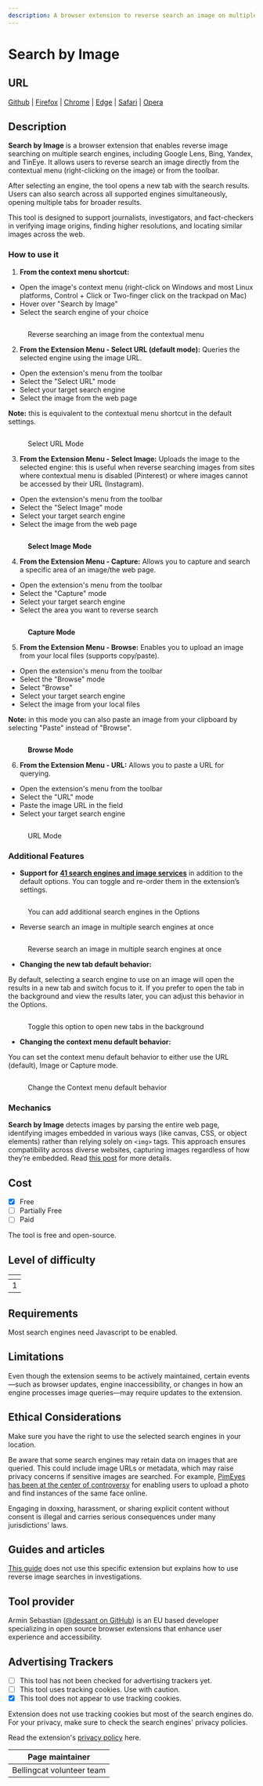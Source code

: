 ```yaml
---
description: A browser extension to reverse search an image on multiple search engines.
---
```


# Search by Image

## URL

[Github](https://github.com/dessant/search-by-image) | [Firefox](https://addons.mozilla.org/firefox/addon/search_by_image/) | [Chrome](https://chrome.google.com/webstore/detail/search-by-image/cnojnbdhbhnkbcieeekonklommdnndci) | [Edge](https://microsoftedge.microsoft.com/addons/detail/search-by-image/hckehkfhdkpmdlonmjaagiodlpjbonmc) | [Safari](https://apps.apple.com/us/app/search-by-image-for-safari/id1544552106?platform=mac) | [Opera](https://addons.opera.com/extensions/details/search-by-image/)

## Description

**Search by Image** is a browser extension that enables reverse image searching on multiple search engines, including Google Lens, Bing, Yandex, and TinEye. It allows users to reverse search an image directly from the contextual menu (right-clicking on the image) or from the toolbar.

After selecting an engine, the tool opens a new tab with the search results. Users can also search across all supported engines simultaneously, opening multiple tabs for broader results.

This tool is designed to support journalists, investigators, and fact-checkers in verifying image origins, finding higher resolutions, and locating similar images across the web.

### How to use it

1. **From the context menu shortcut:**

* Open the image's context menu (right-click on Windows and most Linux platforms, Control + Click or Two-finger click on the trackpad on Mac)
* Hover over "Search by Image"
* Select the search engine of your choice

<figure><img src=".gitbook/assets/1.webp" alt=""><figcaption><p>Reverse searching an image from the contextual menu</p></figcaption></figure>

2. **From the Extension Menu - Select URL (default mode):** Queries the selected engine using the image URL.

* Open the extension's menu from the toolbar
* Select the "Select URL" mode
* Select your target search engine
* Select the image from the web page

**Note:** this is equivalent to the contextual menu shortcut in the default settings.

<figure><img src=".gitbook/assets/2.webp" alt=""><figcaption><p>Select URL Mode</p></figcaption></figure>

3. **From the Extension Menu - Select Image:** Uploads the image to the selected engine: this is useful when reverse searching images from sites where contextual menu is disabled (Pinterest) or where images cannot be accessed by their URL (Instagram).

* Open the extension's menu from the toolbar
* Select the "Select Image" mode
* Select your target search engine
* Select the image from the web page

<figure><img src=".gitbook/assets/3.webp" alt=""><figcaption><p><strong>Select Image Mode</strong></p></figcaption></figure>

4. **From the Extension Menu - Capture:** Allows you to capture and search a specific area of an image/the web page.

* Open the extension's menu from the toolbar
* Select the "Capture" mode
* Select your target search engine
* Select the area you want to reverse search

<figure><img src=".gitbook/assets/4.webp" alt=""><figcaption><p><strong>Capture Mode</strong></p></figcaption></figure>

5. **From the Extension Menu - Browse:** Enables you to upload an image from your local files (supports copy/paste).

* Open the extension's menu from the toolbar
* Select the "Browse" mode
* Select "Browse"
* Select your target search engine
* Select the image from your local files

**Note:** in this mode you can also paste an image from your clipboard by selecting "Paste" instead of "Browse".

<figure><img src=".gitbook/assets/5.webp" alt=""><figcaption><p><strong>Browse Mode</strong></p></figcaption></figure>

6. **From the Extension Menu - URL:** Allows you to paste a URL for querying.

* Open the extension's menu from the toolbar
* Select the "URL" mode
* Paste the image URL in the field
* Select your target search engine

<figure><img src=".gitbook/assets/6.webp" alt=""><figcaption><p>URL Mode</p></figcaption></figure>

### Additional Features

* **Support for** [**41 search engines and image services**](https://github.com/dessant/search-by-image/wiki/Search-engines) in addition to the default options. You can toggle and re-order them in the extension’s settings.

<figure><img src=".gitbook/assets/9 (1).webp" alt=""><figcaption><p>You can add additional search engines in the Options</p></figcaption></figure>

* Reverse search an image in multiple search engines at once

<figure><img src=".gitbook/assets/8.webp" alt=""><figcaption><p>Reverse search an image in multiple search engines at once</p></figcaption></figure>

* **Changing the new tab default behavior:**

By default, selecting a search engine to use on an image will open the results in a new tab and switch focus to it. If you prefer to open the tab in the background and view the results later, you can adjust this behavior in the Options.

<figure><img src=".gitbook/assets/image (1).png" alt=""><figcaption><p>Toggle this option to open new tabs in the background</p></figcaption></figure>

* **Changing the context menu default behavior:**

You can set the context menu default behavior to either use the URL (default), Image or Capture mode.

<figure><img src=".gitbook/assets/image.png" alt=""><figcaption><p>Change the Context menu default behavior</p></figcaption></figure>

### Mechanics

**Search by Image** detects images by parsing the entire web page, identifying images embedded in various ways (like canvas, CSS, or object elements) rather than relying solely on `<img>` tags. This approach ensures compatibility across diverse websites, capturing images regardless of how they’re embedded. Read [this post](https://github.com/dessant/search-by-image/wiki/Why-is-the-extension-always-visible-in-the-context-menu%3F) for more details.

## Cost

* [x] Free
* [ ] Partially Free
* [ ] Paid

The tool is free and open-source.

## Level of difficulty

<table><thead><tr><th data-type="rating" data-max="5"></th></tr></thead><tbody><tr><td>1</td></tr></tbody></table>

## Requirements

Most search engines need Javascript to be enabled.

## Limitations

Even though the extension seems to be actively maintained, certain events—such as browser updates, engine inaccessibility, or changes in how an engine processes image queries—may require updates to the extension.

## Ethical Considerations

Make sure you have the right to use the selected search engines in your location.

Be aware that some search engines may retain data on images that are queried. This could include image URLs or metadata, which may raise privacy concerns if sensitive images are searched. For example, [PimEyes has been at the center of controversy](https://www.bbc.com/news/technology-63544169) for enabling users to upload a photo and find instances of the same face online.&#x20;

Engaging in doxxing, harassment, or sharing explicit content without consent is illegal and carries serious consequences under many jurisdictions' laws.

## Guides and articles

[This guide](https://www.bellingcat.com/resources/how-tos/2019/12/26/guide-to-using-reverse-image-search-for-investigations/) does not use this specific extension but explains how to use reverse image searches in investigations.

## Tool provider

Armin Sebastian ([@dessant on GitHub](https://github.com/dessant)) is an EU based developer specializing in open source browser extensions that enhance user experience and accessibility.

## Advertising Trackers

* [ ] This tool has not been checked for advertising trackers yet.
* [ ] This tool uses tracking cookies. Use with caution.
* [x] This tool does not appear to use tracking cookies.

Extension does not use tracking cookies but most of the search engines do. For your privacy, make sure to check the search engines' privacy policies.

Read the extension's [privacy policy](https://github.com/dessant/search-by-image/wiki/Privacy-policy) here.

| Page maintainer           |
| ------------------------- |
| Bellingcat volunteer team |
